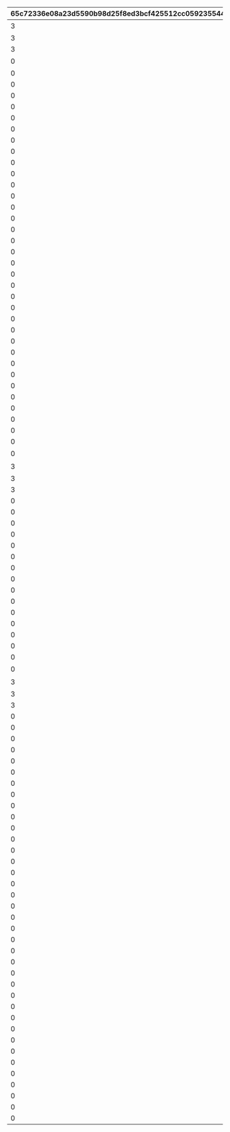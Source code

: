 |65c72336e08a23d5590b98d25f8ed3bcf425512cc059235544fdd9976c62ecdb|65c2e4ee764e6b30c96683fbce114c071da29a0062eb46bfb25a2a6e39a5dfe3|2c15d0364d35840136793857545f3a511f7461f1e0bf78d70688a2d27f1b12f1|9448171b18fb609163e0aca1792ac1fe84f2040e32bcffe2418792decb05ceb3|685240a3e23b2487b884fb2fd400ef6abff9f3cbc65309393122d8719a186a93|c2730aeae6ef787be23b1c417113b9ab73c8be610c1db5374ad5c5c5f38d6d2c|d67cb1199d1026e22bae1e84e7cf57984e4281eee28ab5a2cd83a7f351b05d84|7689a68147f99585931e3b08de48d65e4c0b13df96d95abe94f4533f08e7e7e8|1e30ab0748b9f28229de428103e1aca2a6d205906a592340c5b2d5f7ee6b6617|9f7fbb1e21fccbfc95d2a3cba6aa863b076aed35a409e6dd0b24a51affd42133|238b92f15ca0adfc664c53602224b877e5b8ab6a24c184ce029ef9547d64fb20|db71cd99d5ca36d17910f6af08a072159a75cffdaec61fe2bd643c200f3a81bc|2b72d57aa96efee6e62b72c2ec94a86bec56bb43aef3caed827899420462c9e0|9e18ee25ea37278d8f85749a223e42ff6bd39b4559303a8ef836fac8c43a395c|9d7feb055057cc586547f08898d10a0a340f7bf920cbab4b4ae064077267e73b|01745ab381a5ed697d9362ecfd8b73a2f17fc767d4c9341abb8ba4f9de9d9268|
| --- | --- | --- | --- | --- | --- | --- | --- | --- | --- | --- | --- | --- | --- | --- | --- |
|3|0|デイリージュエルパック{1}日目のアイテムセット|1|403|2|17001001|30|2|2000|0|104|0|9|1|デイリージュエルパック未受け取り分のジュエル|
|3|0||0|0|1|0|7|1|0|3|103|1|15|0||
|3|0||0|0|1|0|30|1|0|3|103|1|18|0||
|0|9402|7日間スタミナ応援パック{1}日目のアイテムセット|2|405|3|17001002|7|3|0|1|103|0|19|2||
|0|9403||2|0|4|0|0|0|0|0|0|0|20|3||
|0|9404||5|0|4|0|0|0|0|0|0|0|21|4||
|0|9405||8|0|4|0|0|0|0|0|0|0|22|5||
|0|9406||11|0|4|0|0|0|0|0|0|0|23|6||
|0|9411||14|0|4|0|0|0|0|0|0|0|26|7||
|0|9412||16|0|4|0|0|0|0|0|0|0|27|8||
|0|9319||1|0|5|0|0|0|0|0|908|0|28|9||
|0|9407||3|0|4|0|0|0|0|0|0|0|29|3||
|0|9408||6|0|4|0|0|0|0|0|0|0|30|4||
|0|9409||9|0|4|0|0|0|0|0|0|0|31|5||
|0|9410||12|0|4|0|0|0|0|0|0|0|32|6||
|0|9319||1|0|5|0|0|0|0|0|908|0|33|12||
|0|9413||4|0|4|0|0|0|0|0|0|0|34|3||
|0|9414||7|0|4|0|0|0|0|0|0|0|35|4||
|0|9415||10|0|4|0|0|0|0|0|0|0|36|5||
|0|9416||13|0|4|0|0|0|0|0|0|0|37|6||
|0|9417||15|0|4|0|0|0|0|0|0|0|38|7||
|0|9418||17|0|4|0|0|0|0|0|0|0|39|8||
|0|9419||18|0|4|0|0|0|0|0|0|0|40|10||
|0|9420||19|0|4|0|0|0|0|0|0|0|41|11||
|0|9319||1|0|5|0|0|0|0|0|908|0|42|13||
|0|9319||1|0|5|0|0|0|0|0|908|0|43|14||
|0|9319||1|0|5|0|0|0|0|0|908|0|44|15||
|0|9421||20|0|4|0|0|0|0|0|0|0|45|3||
|0|9422||21|0|4|0|0|0|0|0|0|0|46|4||
|0|9423||22|0|4|0|0|0|0|0|0|0|47|5||
|0|9424||23|0|4|0|0|0|0|0|0|0|48|6||
|0|9425||24|0|4|0|0|0|0|0|0|0|49|7||
|0|9426||25|0|4|0|0|0|0|0|0|0|50|8||
|0|9427||26|0|4|0|0|0|0|0|0|0|51|10||
|0|9428||27|0|4|0|0|0|0|0|0|0|52|11||
|0|9429||28|0|4|0|0|0|0|0|0|0|53|16||
|0|9430||29|0|4|0|0|0|0|0|0|0|54|17||
|0|9319||1|0|5|0|0|0|0|0|908|0|55|18||
|0|9402|7日間スタミナ応援パック{1}日目のアイテムセット|2|405|3|17001002|7|3|0|1|103|0|56|2||
|3|0|デイリージュエルパック{1}日目のアイテムセット|1|403|2|17001001|30|2|2000|0|104|0|57|1|デイリージュエルパック未受け取り分のジュエル|
|3|0||0|0|1|0|7|1|0|3|103|1|58|0||
|3|0||0|0|1|0|30|1|0|3|103|1|59|0||
|0|9421||20|0|4|0|0|0|0|0|0|0|71|3||
|0|9422||21|0|4|0|0|0|0|0|0|0|72|4||
|0|9423||22|0|4|0|0|0|0|0|0|0|73|5||
|0|9424||23|0|4|0|0|0|0|0|0|0|74|6||
|0|9425||24|0|4|0|0|0|0|0|0|0|75|7||
|0|9426||25|0|4|0|0|0|0|0|0|0|76|8||
|0|9427||26|0|4|0|0|0|0|0|0|0|77|10||
|0|9428||27|0|4|0|0|0|0|0|0|0|78|11||
|0|9429||28|0|4|0|0|0|0|0|0|0|79|16||
|0|9430||29|0|4|0|0|0|0|0|0|0|80|17||
|0|9319||1|0|5|0|0|0|0|0|908|0|81|19||
|0|9319||1|0|5|0|0|0|0|0|908|0|82|20||
|0|9431||1|0|6|0|0|0|0|0|0|0|83|21||
|0|9431||1|0|6|0|0|0|0|0|0|0|84|22||
|0|9319||2|0|5|0|0|0|0|0|908|0|85|23||
|0|9402|7日間スタミナ応援パック{1}日目のアイテムセット|2|405|3|17001002|7|3|0|1|103|0|86|2||
|3|0|デイリージュエルパック{1}日目のアイテムセット|1|403|2|17001001|30|2|2000|0|104|0|87|1|デイリージュエルパック未受け取り分のジュエル|
|3|0||0|0|1|0|7|1|0|3|103|1|88|0||
|3|0||0|0|1|0|30|1|0|3|103|1|89|0||
|0|9421||20|0|4|0|0|0|0|0|0|0|101|3||
|0|9422||21|0|4|0|0|0|0|0|0|0|102|4||
|0|9423||22|0|4|0|0|0|0|0|0|0|103|5||
|0|9424||23|0|4|0|0|0|0|0|0|0|104|6||
|0|9425||24|0|4|0|0|0|0|0|0|0|105|7||
|0|9426||25|0|4|0|0|0|0|0|0|0|106|8||
|0|9427||26|0|4|0|0|0|0|0|0|0|107|10||
|0|9428||27|0|4|0|0|0|0|0|0|0|108|11||
|0|9429||28|0|4|0|0|0|0|0|0|0|109|16||
|0|9430||29|0|4|0|0|0|0|0|0|0|110|17||
|0|9432||2|0|6|0|0|0|0|0|0|0|111|24||
|0|9432||2|0|6|0|0|0|0|0|0|0|112|25||
|0|9319||1|0|5|0|0|0|0|0|908|0|113|26||
|0|9319||2|0|7|0|0|0|0|0|0|0|114|27||
|0|9319||1|0|5|0|0|0|0|0|908|0|115|28||
|0|9433||4|0|6|0|0|0|0|0|0|0|116|29||
|0|9432||4|0|6|0|0|0|0|0|0|0|117|30||
|0|9319||1|0|5|0|0|0|0|0|908|0|118|31||
|0|9319||1|0|5|0|0|0|0|0|908|0|119|32||
|0|9434||4|0|6|0|0|0|0|0|0|0|120|33||
|0|9432||5|0|6|0|0|0|0|0|0|0|121|34||
|0|9435||6|0|6|0|0|0|0|0|0|0|122|35||
|0|9435||7|0|6|0|0|0|0|0|0|0|123|36||
|0|9435||8|0|6|0|0|0|0|0|0|0|124|37||
|0|9435||9|0|6|0|0|0|0|0|0|0|125|38||
|0|9435||10|0|6|0|0|0|0|0|0|0|126|39||
|0|9319||1|0|5|0|0|0|0|0|908|0|127|40||
|0|9434||4|0|6|0|0|0|0|0|0|0|128|41||
|0|9432||5|0|6|0|0|0|0|0|0|0|129|42||
|0|9437||6|0|6|0|0|0|0|0|0|0|130|43||
|0|9436||7|0|6|0|0|0|0|0|0|0|131|44||
|0|9436||8|0|6|0|0|0|0|0|0|0|132|45||
|0|9436||9|0|6|0|0|0|0|0|0|0|133|46||
|0|9436||10|0|6|0|0|0|0|0|0|0|134|47||
|0|9436||11|0|6|0|0|0|0|0|0|0|135|48||
|0|9438||5|0|6|0|0|0|0|0|0|0|136|49||
|0|9439||3|0|6|0|0|0|0|0|0|0|137|50||